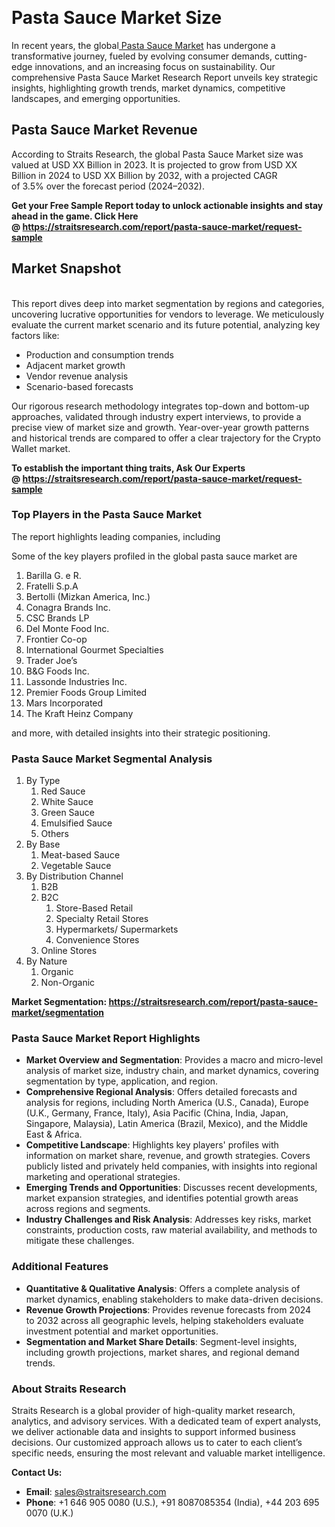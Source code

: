 <p>&nbsp;</p>
<h1>Pasta Sauce Market Size</h1>
<p>In recent years, the global<a href="https://straitsresearch.com/report/pasta-sauce-market">&nbsp;Pasta Sauce Market</a> has undergone a transformative journey, fueled by evolving consumer demands, cutting-edge innovations, and an increasing focus on sustainability. Our comprehensive&nbsp;Pasta Sauce Market Research Report unveils key strategic insights, highlighting growth trends, market dynamics, competitive landscapes, and emerging opportunities.</p>
<h2>Pasta Sauce Market Revenue</h2>
<p>According to&nbsp;Straits Research, the global Pasta Sauce Market size was valued at&nbsp;USD XX Billion&nbsp;in&nbsp;2023. It is projected&nbsp;to grow from&nbsp;USD XX Billion&nbsp;in&nbsp;2024&nbsp;to&nbsp;USD XX Billion&nbsp;by&nbsp;2032, with a projected CAGR of&nbsp;3.5%&nbsp;over the forecast period (2024&ndash;2032).</p>
<p><strong>Get your Free Sample Report today to unlock actionable insights and stay ahead in the game. Click Here @&nbsp;<a href="https://straitsresearch.com/report/pasta-sauce-market/request-sample">https://straitsresearch.com/report/pasta-sauce-market/request-sample</a></strong></p>
<h2>Market Snapshot</h2>
<p><br />This report dives deep into market segmentation by regions and categories, uncovering lucrative opportunities for vendors to leverage. We meticulously evaluate the current market scenario and its future potential, analyzing key factors like:</p>
<ul>
<li>Production and consumption trends</li>
<li>Adjacent market growth</li>
<li>Vendor revenue analysis</li>
<li>Scenario-based forecasts</li>
</ul>
<p>Our rigorous research methodology integrates top-down and bottom-up approaches, validated through industry expert interviews, to provide a precise view of market size and growth. Year-over-year growth patterns and historical trends are compared to offer a clear trajectory for the Crypto Wallet market.</p>
<p><strong>To establish the important thing traits, Ask Our Experts @&nbsp;<a href="https://straitsresearch.com/report/pasta-sauce-market/request-sample">https://straitsresearch.com/report/pasta-sauce-market/request-sample</a></strong></p>
<h3>Top Players in the&nbsp;Pasta Sauce Market&nbsp;</h3>
<p>The report highlights leading companies, including&nbsp;</p>
<p>Some of the key players profiled in the global pasta sauce market are&nbsp;</p>
<ol>
<li>Barilla G. e R.</li>
<li>Fratelli S.p.A</li>
<li>Bertolli (Mizkan America, Inc.)</li>
<li>Conagra Brands Inc.</li>
<li>CSC Brands LP</li>
<li>Del Monte Food Inc.</li>
<li>Frontier Co-op</li>
<li>International Gourmet Specialties</li>
<li>Trader Joe&rsquo;s</li>
<li>B&amp;G Foods Inc.</li>
<li>Lassonde Industries Inc.</li>
<li>Premier Foods Group Limited</li>
<li>Mars Incorporated</li>
<li>The Kraft Heinz Company</li>
</ol>
<p>and more, with detailed insights into their strategic positioning.</p>
<h3>Pasta Sauce Market Segmental Analysis</h3>
<ol>
<li>By Type
<ol>
<li>Red Sauce</li>
<li>White Sauce</li>
<li>Green Sauce</li>
<li>Emulsified Sauce</li>
<li>Others</li>
</ol>
</li>
<li>By Base
<ol>
<li>Meat-based Sauce</li>
<li>Vegetable Sauce</li>
</ol>
</li>
<li>By Distribution Channel
<ol>
<li>B2B</li>
<li>B2C
<ol>
<li>Store-Based Retail</li>
<li>Specialty Retail Stores</li>
<li>Hypermarkets/ Supermarkets</li>
<li>Convenience Stores</li>
</ol>
</li>
<li>Online Stores</li>
</ol>
</li>
<li>By Nature
<ol>
<li>Organic</li>
<li>Non-Organic</li>
</ol>
</li>
</ol>
<p><strong>Market Segmentation:&nbsp;<a href="https://straitsresearch.com/report/pasta-sauce-market/segmentation">https://straitsresearch.com/report/pasta-sauce-market/segmentation</a></strong></p>
<h3>Pasta Sauce Market Report Highlights</h3>
<ul>
<li><strong>Market Overview and Segmentation</strong>: Provides a macro and micro-level analysis of market size, industry chain, and market dynamics, covering segmentation by type, application, and region.</li>
<li><strong>Comprehensive Regional Analysis</strong>: Offers detailed forecasts and analysis for regions, including North America (U.S., Canada), Europe (U.K., Germany, France, Italy), Asia Pacific (China, India, Japan, Singapore, Malaysia), Latin America (Brazil, Mexico), and the Middle East &amp; Africa.</li>
<li><strong>Competitive Landscape</strong>: Highlights key players' profiles with information on market share, revenue, and growth strategies. Covers publicly listed and privately held companies, with insights into regional marketing and operational strategies.</li>
<li><strong>Emerging Trends and Opportunities</strong>: Discusses recent developments, market expansion strategies, and identifies potential growth areas across regions and segments.</li>
<li><strong>Industry Challenges and Risk Analysis</strong>: Addresses key risks, market constraints, production costs, raw material availability, and methods to mitigate these challenges.</li>
</ul>
<h3>Additional Features</h3>
<ul>
<li><strong>Quantitative &amp; Qualitative Analysis</strong>: Offers a complete analysis of market dynamics, enabling stakeholders to make data-driven decisions.</li>
<li><strong>Revenue Growth Projections</strong>: Provides revenue forecasts from&nbsp;2024 to&nbsp;2032 across all geographic levels, helping stakeholders evaluate investment potential and market opportunities.</li>
<li><strong>Segmentation and Market Share Details</strong>: Segment-level insights, including growth projections, market shares, and regional demand trends.</li>
</ul>
<h3>About Straits Research</h3>
<p>Straits Research is a global provider of high-quality market research, analytics, and advisory services. With a dedicated team of expert analysts, we deliver actionable data and insights to support informed business decisions. Our customized approach allows us to cater to each client&rsquo;s specific needs, ensuring the most relevant and valuable market intelligence.</p>
<p><strong>Contact Us:</strong></p>
<ul>
<li><strong>Email</strong>: <a href="mailto:sales@straitsresearch.com">sales@straitsresearch.com</a></li>
<li><strong>Phone</strong>: +1 646 905 0080 (U.S.), +91 8087085354 (India), +44 203 695 0070 (U.K.)</li>
</ul>
<p>&nbsp;</p>
